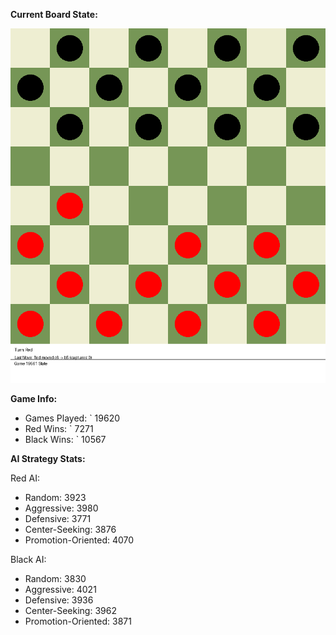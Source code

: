 
**Current Board State:**  
<!-- START_GIF -->
![Checkers Game](./checkers_game.gif)
<!-- END_GIF -->

**Game Info:**  
- Games Played: `<!-- GAMES_PLAYED --> 19620
- Red Wins: `<!-- RED_WINS --> 7271
- Black Wins: `<!-- BLACK_WINS --> 10567

<!-- AI_STATS -->
**AI Strategy Stats:**

Red AI:
- Random: 3923
- Aggressive: 3980
- Defensive: 3771
- Center-Seeking: 3876
- Promotion-Oriented: 4070

Black AI:
- Random: 3830
- Aggressive: 4021
- Defensive: 3936
- Center-Seeking: 3962
- Promotion-Oriented: 3871
